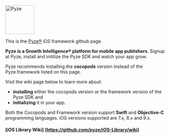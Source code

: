 <img src="http://pyze.com/images/pyze-horizontal-color-RGB.svg" height="90" alt="Pyze"/>

This is the [Pyze&reg;](http://pyze.com) iOS framework github page.  

**Pyze is a Growth Intelligence&reg; platform for mobile app publishers**. Signup at Pyze, install and initilize the Pyze SDK and watch your app grow.

Pyze recommends installing the **cocopods** version instead of the Pyze.framework listed on this page. 

Visit the wiki page below to learn more about: 
* **installing** either the cocopods version or the framework version of the Pyze SDK and 
* **initializing** it in your app.  

Both the Cocopods and Framework version support **Swift** and **Objective-C** programming languages. iOS versions supported are 7.x, 8.x and 9.x.

#### [iOS Library Wiki] (https://github.com/pyze/iOS-Library/wiki)

